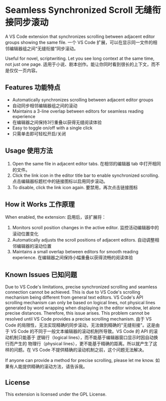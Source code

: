 # Seamless Synchronized Scroll 无缝衔接同步滚动

A VS Code extension that synchronizes scrolling between adjacent editor groups showing the same file.
一个 VS Code 扩展，可以在显示同一文件的相邻编辑器组之间“无缝衔接”同步滚动。

Useful for novel, scriptwriting. Let you see long context at the same time, not just one page.
适用于小说、剧本创作。能让你同时看到很长的上下文，而不是仅仅一页内容。

## Features 功能特点

- Automatically synchronizes scrolling between adjacent editor groups
- 自动同步相邻编辑器组之间的滚动
- Maintains a 3-line overlap between editors for seamless reading experience
- 在编辑器之间保持3行重叠以获得无缝阅读体验
- Easy to toggle on/off with a single click
- 只需单击即可轻松开启/关闭

## Usage 使用方法

1. Open the same file in adjacent editor tabs. 在相邻的编辑器 tab 中打开相同的文件。
2. Click the link icon in the editor title bar to enable synchronized scrolling. 点击编辑器标题栏中的链接图标以启用同步滚动。
3. To disable, click the link icon again. 要禁用，再次点击链接图标

## How it Works 工作原理

When enabled, the extension: 启用后，该扩展将：
1. Monitors scroll position changes in the active editor. 监控活动编辑器中的滚动位置变化
2. Automatically adjusts the scroll positions of adjacent editors. 自动调整相邻编辑器的滚动位置
3. Maintains a small overlap between editors for smooth reading experience. 在编辑器之间保持小幅重叠以获得流畅的阅读体验

## Known Issues 已知问题

Due to VS Code's limitations, precise synchronized scrolling and seamless connection cannot be achieved. This is due to VS Code's scrolling mechanism being different from general text editors. VS Code's API scrolling mechanism can only be based on logical lines, not physical lines generated by word wrapping when displaying in the editor window, let alone precise distances. Therefore, this issue arises. This problem cannot be resolved until VS Code provides a precise scrolling mechanism.
由于 VS Code 的局限性，无法实现精确的同步滚动，无法做到精确的"无缝衔接"。这是由于 VS Code 的不同于一般文本编辑器的滚动机制所导致。VS Code 的 API 的滚动机制只能基于 逻辑行（logical lines），而不能基于编辑器窗口显示时因自动换行而产生的 物理行（physical lines），更不能基于精确的距离。所以就产生了这样的问题。在 VS Code 不提供精确的滚动机制之前，这个问题无法解决。

If anyone can provide a method for precise scrolling, please let me know.
如果有人能提供精确的滚动方法，请告诉我。

## License

This extension is licensed under the GPL License.